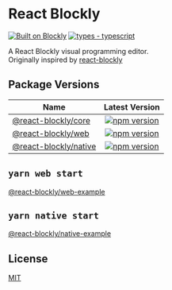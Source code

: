 # React Blockly

[![Built on Blockly](https://tinyurl.com/built-on-blockly)](https://github.com/google/blockly)
[![types - typescript](https://img.shields.io/npm/types/badge-maker)](https://www.typescriptlang.org)

A React Blockly visual programming editor.
<br/>
Originally inspired by [react-blockly](https://github.com/nbudin/react-blockly)

## Package Versions

| Name                                      |                                                        Latest Version                                                         |
|-------------------------------------------|:-----------------------------------------------------------------------------------------------------------------------------:|
| [@react-blockly/core](/packages/core)     |   [![npm version](https://img.shields.io/npm/v/@react-blockly/core.svg)](https://www.npmjs.com/package/@react-blockly/core)   |
| [@react-blockly/web](/packages/web)       |    [![npm version](https://img.shields.io/npm/v/@react-blockly/web.svg)](https://www.npmjs.com/package/@react-blockly/web)    |
| [@react-blockly/native](/packages/native) | [![npm version](https://img.shields.io/npm/v/@react-blockly/native.svg)](https://www.npmjs.com/package/@react-blockly/native) |

## `yarn web start`

[@react-blockly/web-example](https://github.com/SerSerch/react-blockly/blob/main/examples/web-example)

## `yarn native start`

[@react-blockly/native-example](https://github.com/SerSerch/react-blockly/blob/main/examples/native-example)

## License

[MIT](LICENSE)
